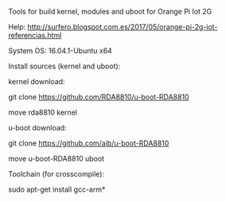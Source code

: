 

Tools for build kernel, modules and uboot for Orange Pi Iot 2G


Help: http://surfero.blogspot.com.es/2017/05/orange-pi-2g-iot-referencias.html

System OS: 16.04.1-Ubuntu x64

Install sources (kernel and uboot):

kernel download:

 git clone https://github.com/RDA8810/u-boot-RDA8810

 move rda8810 kernel



u-boot download:

 git clone https://github.com/aib/u-boot-RDA8810

 move u-boot-RDA8810 uboot



Toolchain (for crosscompile):

sudo apt-get install gcc-arm*
